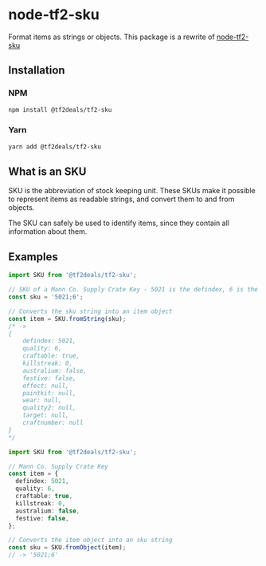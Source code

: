 # node-tf2-sku

Format items as strings or objects. This package is a rewrite of [node-tf2-sku](https://github.com/Nicklason/node-tf2-sku)

## Installation

### NPM

```sh
npm install @tf2deals/tf2-sku
```

### Yarn

```sh
yarn add @tf2deals/tf2-sku
```

## What is an SKU

SKU is the abbreviation of stock keeping unit. These SKUs make it possible to represent items as readable strings, and convert them to and from objects.

The SKU can safely be used to identify items, since they contain all information about them.

## Examples

```ts
import SKU from '@tf2deals/tf2-sku';

// SKU of a Mann Co. Supply Crate Key - 5021 is the defindex, 6 is the quality
const sku = '5021;6';

// Converts the sku string into an item object
const item = SKU.fromString(sku);
/* ->
{
    defindex: 5021,
    quality: 6,
    craftable: true,
    killstreak: 0,
    australium: false,
    festive: false,
    effect: null,
    paintkit: null,
    wear: null,
    quality2: null,
    target: null,
    craftnumber: null
}
*/
```

```ts
import SKU from '@tf2deals/tf2-sku';

// Mann Co. Supply Crate Key
const item = {
  defindex: 5021,
  quality: 6,
  craftable: true,
  killstreak: 0,
  australium: false,
  festive: false,
};

// Converts the item object into an sku string
const sku = SKU.fromObject(item);
// -> '5021;6'
```
